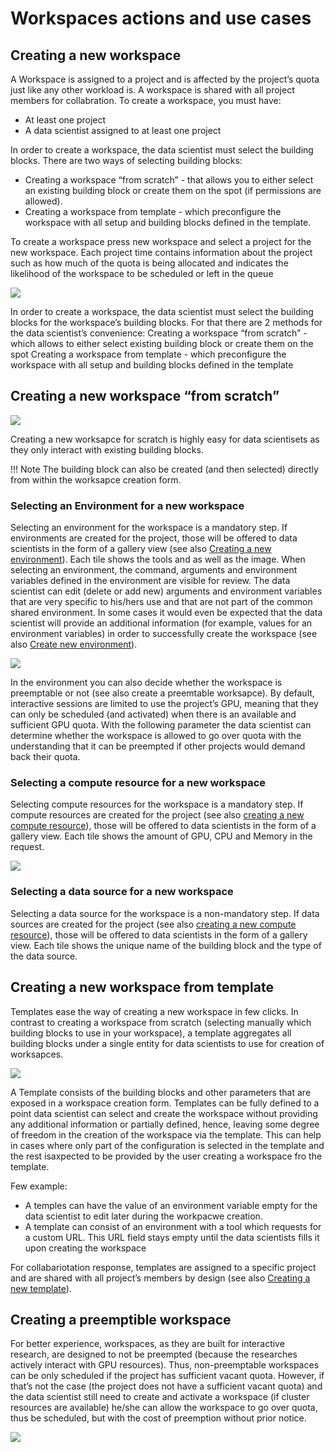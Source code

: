 
# Workspaces actions and use cases

## Creating a new workspace
A Workspace is assigned to a project and is affected by the project’s quota just like any other workload is. A workspace is shared with all project members for collabration.
To create a workspace, you must have:

* At least one project 
* A data scientist assigned to at least one project


In order to create a workspace, the data scientist must select the building blocks. There are two ways of selecting building blocks:

* Creating a workspace “from scratch” - that allows you to either select an existing building block or create them on the spot (if permissions are allowed).
* Creating a workspace from template - which preconfigure the workspace with all setup and building blocks defined in the template.

To create a workspace press new workspace and select a project for the new workspace. Each project time contains information about the project such as how much of the quota is being allocated and indicates the likelihood of the workspace to be scheduled or left in the queue

![](img/proj-select.png)

In order to create a workspace, the data scientist must select the building blocks for the workspace’s building blocks. For that there are 2 methods for the data scientist’s convenience:
Creating a workspace “from scratch” - which allows to either select existing building block or create them on the spot
Creating a workspace from template - which preconfigure the workspace with all setup and building blocks defined in the template

## Creating a new workspace “from scratch”

![](img/proj-create.png)

Creating a new worksapce for scratch is highly easy for data scientisets as they only interact with existing building blocks.

!!! Note
    The building block can also be created (and then selected) directly  from within the worksapce creation form.

### Selecting an Environment for a new workspace

Selecting an environment for the workspace is a mandatory step. If environments are created for the project, those will be offered to data scientists in the form of a gallery view (see also [Creating a new environment](#xxx)). Each tile shows the tools and as well as the image. When selecting an environment, the command, arguments and environment variables defined in the environment are visible for review. The data scientist can edit (delete or add new) arguments and environment variables that are very specific to his/hers use and that are not part of the common shared environment. In some cases it would even be expected that the data scientist will provide an additional information (for example, values for an environment variables) in order to successfully create the workspace (see also [Create new environment](#xxx)).

![](img/env-var.png)


In the environment you can also decide whether the workspace is preemptable or not (see also create a preemtable worksapce). By default, interactive sessions are limited to use the project’s GPU, meaning that they can only be scheduled (and activated) when there is an available and sufficient GPU quota.  With the following parameter the data scientist can determine whether the workspace is allowed to go over quota with the understanding that it can be preempted if other projects would demand back their quota.

### Selecting a compute resource for a new workspace

Selecting compute resources for the workspace is a mandatory step. If compute resources are created for the project (see also [creating a new compute resource](#xxx)), those will be offered to data scientists in the form of a gallery view. Each tile shows the amount of GPU, CPU and Memory in the request.


![](img/select-cr.png)

### Selecting a data source for a new workspace

Selecting a data source for the workspace is a non-mandatory step. If data sources are created for the project (see also [creating a new compute resource](#xxx)), those will be offered to data scientists in the form of a gallery view. Each tile shows the unique name of the building block and the type of the data source.


## Creating a new workspace from template

Templates ease the way of creating a new workspace in few clicks. In contrast to creating a workspace from scratch (selecting manually which building blocks to use in your workspace), a template aggregates all building blocks under a single entity for data scientists to use for creation of worksapces.

![](img/proj-create.png)


A Template consists of the building blocks and other parameters that are exposed in a workspace creation form. Templates can be fully defined to a point data scientist can select and create the workspace without providing any additional information or partially defined, hence, leaving some degree of freedom in the creation of the workspace via the template. This can help in cases where only part of the configuration is selected in the template and the rest isaxpected to be provided by the user creating a workspace fro the template. 

Few example: 

* A temples can have the value of an environment variable empty for the data scientist to edit later during the workpacwe creation.
* A template can consist of an environment with a tool which requests for a custom URL. This URL field stays empty until the data scientists fills it upon creating the workspace

For collabariotation response, templates are assigned to a specific project and are shared with all project’s members by design (see also [Creating a new template](#xxx)).

## Creating a preemptible workspace

For better experience, workspaces, as they are built for interactive research, are designed to not be preempted (because the researches actively interact with GPU resources). Thus, non-preemptable workspaces can be only scheduled if the project has sufficient vacant quota. However, if that’s not the case (the project does not have a sufficient vacant quota) and the data scientist still need to create and activate a workspace (if cluster resources are available) he/she can allow the workspace to go over quota, thus be scheduled, but with the cost of preemption without prior notice.

![](img/preempt-toggle.png)

